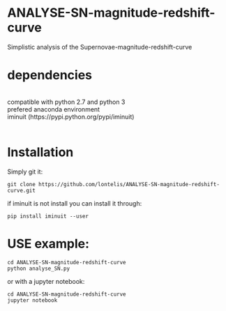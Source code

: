 # ANALYSE-SN-magnitude-redshift-curve

Simplistic analysis of the Supernovae-magnitude-redshift-curve

# dependencies
<br />
compatible with python 2.7 and python 3 <br />
prefered anaconda environment <br />
iminuit (https://pypi.python.org/pypi/iminuit) <br />
<br />



# Installation
Simply git it:
```
git clone https://github.com/lontelis/ANALYSE-SN-magnitude-redshift-curve.git
```

if iminuit is not install you can install it through:
```
pip install iminuit --user
```


# USE example:  

``` 
cd ANALYSE-SN-magnitude-redshift-curve
python analyse_SN.py
```

or with a jupyter notebook:
```
cd ANALYSE-SN-magnitude-redshift-curve
jupyter notebook
```



